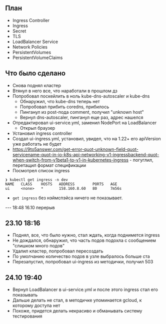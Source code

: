 ## План

 * Ingress Controller
 * Ingress
 * Secret
 * TLS
 * LoadBalancer Service
 * Network Policies
 * PersistentVolumes
 * PersistentVolumeClaims

## Что было сделано

 * Снова поднял кластер
 * Втянул в него все, что наработали в прошлом дз
 * Попробовал поскейлить в ноль kube-dns-autoscaler и kube-dns
   * Обнаружил, что kube-dns теперь нет
   * Попробовал прибить coredns, прибилось
   * Пинганул из post-пода comment, получил "unknown host"
   * Вернул dns-autoscaler, пинганул еще раз, адрес нашелся
 * Отредактировал ui-service.yml, заменил NodePort на LoadBalancer
   * Открыл браузер
 * Установил ingress controller
 * Создал ui-ingress.yml, установил, увидел, что на 1.22+ его apiVersion уже работать не будет
 * https://9to5answer.com/get-error-quot-unknown-field-quot-servicename-quot-in-io-k8s-api-networking-v1-ingressbackend-quot-when-switch-from-v1beta1-to-v1-in-kubernetes-ingress - погуглил, перетащил формат спецификации
 * Посмотрел список ingress
```
❯ kubectl get ingress -n dev
NAME   CLASS    HOSTS   ADDRESS        PORTS   AGE
ui     <none>   *       158.160.8.60   80      7m56s
```
 * `get ingress` без нэймспэйса ничего не показывает.

--- 18:48 16.10 перерыв

## 23.10 18:16

 * Поднял, все, что было нужно, стал ждать, когда поднимется ingress
 * Не дождался, обнаружил, что часть подов подохла с сообщением "слишком много подов"
 * Удалил кластер, попробовал пересоздать
 * По умолчанию количество подов в узле выбралось больше ста
 * Перезапустил, попробовал ui-ingress из методички, получил 503

## 24.10 19:40

 * Вернул LoadBalancer в ui-service.yml и после этого ingress стал его показывать
 * Дальше делать не стал, в методичке упоминается gcloud, к которому доступа нет
 * Похоже, придется делать некрасиво и обманывать систему тестирования
